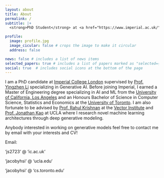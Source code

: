 ```yaml
---
layout: about
title: About
permalink: /
subtitle: |+
  <strong>PhD Student</strong> at <a href="https://www.imperial.ac.uk/">Imperial College London</a>

profile:
  image: profile.jpg
  image_cicular: false # crops the image to make it circular
  address: false

news: false # includes a list of news items
selected_papers: true # includes a list of papers marked as "selected={true}"
social: true  # includes social icons at the bottom of the page
---
```


I am a PhD candidate at [Imperial College London](https://www.imperial.ac.uk/computing/) supervised by [Prof. Yingzhen Li](http://yingzhenli.net/home/en/) specializing in Generative AI. Before joining Imperial, I earned a Master of Engineering degree specializing in AI and ML from the [University of California, Los Angeles](https://www.ucla.edu/) and an Honours Bachelor of Science in Computer Science, Statistics and Economics at the [University of Toronto](https://www.utoronto.ca/). I am also fortunate to be advised by [Prof. Rahul Krishnan](http://www.cs.toronto.edu/~rahulgk/index.html) at the [Vector Institute](https://vectorinstitute.ai/) and [Prof. Jonathan Kao](http://seas.ucla.edu/~kao/) at UCLA where I research novel machine learning architectures through deep generative modeling.

Anybody interested in working on generative models feel free to contact me by email with your interests and CV!

Email:

‘js2723‘ @ ‘ic.ac.uk‘

‘jacobyhsi‘ @ ‘ucla.edu‘

‘jacobyhsi‘ @ ‘cs.toronto.edu‘
